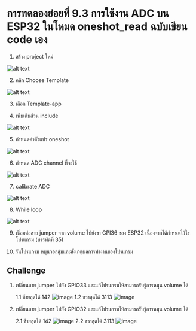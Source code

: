 # การทดลองย่อยที่ 9.3 การใช้งาน ADC บน ESP32 ในโหมด oneshot_read ฉบับเขียน code เอง

1. สร้าง  project ใหม่

![alt text](./Pictures/image-21.png)

2. คลิก Choose Template

![alt text](./Pictures/image-22.png)

3. เลือก Template-app

4. เพิ่มเติมส่วน include

![alt text](./Pictures/image-23.png)


5. กำหนดค่าตัวแปร oneshot

![alt text](./Pictures/image-24.png)

6. กำหนด ADC channel ที่จะใช้

![alt text](./Pictures/image-25.png) 

7. calibrate ADC

![alt text](./Pictures/image-26.png)

8. While loop

![alt text](./Pictures/image-27.png)

9. เชื่อมต่อสาย jumper จาก volume ไปยังขา  GPI36  ของ ESP32  เนื่องจากได้กำหนดไว้ใรโปรแกรม (บรรทัดที่  35)   

10. รันโปรแกรม หมุนวอลลุ่มและสังเกตุผลการทำงานของโปรแกรม


## Challenge
1. เปลี่ยนสาย jumper ไปยัง GPIO33 และแก้โปรแกรมให้สามารถรับรู้การหมุน volume ได้
   
   1.1 ซ้ายสุดได้ 142
   ![image](https://github.com/user-attachments/assets/6b51e8dd-7608-4d25-87b8-36dc7dcc41b2)
   1.2 ขวาสุดได้ 3113
   ![image](https://github.com/user-attachments/assets/8a1f751a-0154-494b-b014-5d894089d18e)

2. เปลี่ยนสาย jumper ไปยัง GPIO32 และแก้โปรแกรมให้สามารถรับรู้การหมุน volume ได้

   2.1 ซ้ายสุดได้ 142
   ![image](https://github.com/user-attachments/assets/537343ea-28a3-4a6e-9220-ca7c806a5317)
   2.2 ขวาสุดได้ 3113
   ![image](https://github.com/user-attachments/assets/1d3d4b55-5f74-4370-ba19-09497b5e07a3)



